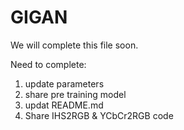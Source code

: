 # GIGAN
We will complete this file soon.

Need to complete:
  1. update parameters
  2. share pre training model
  3. updat README.md
  4. Share IHS2RGB & YCbCr2RGB code
